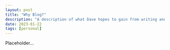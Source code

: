 ```yaml
---
layout: post
title: "Why Blog?"
description: "A description of what Dave hopes to gain from writing and publishing posts."
date: 2023-01-22
tags: [personal]
---
```


Placeholder...
